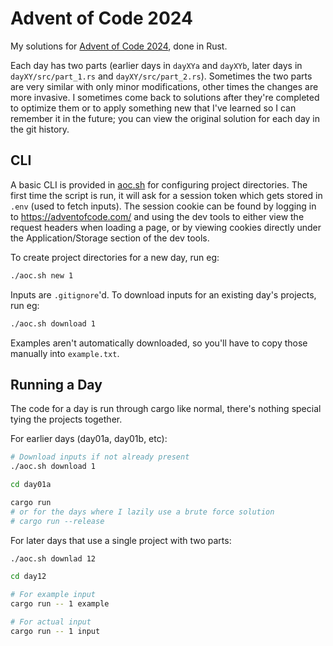 # Advent of Code 2024

My solutions for [Advent of Code 2024](https://adventofcode.com/2024), done in Rust.

Each day has two parts (earlier days in `dayXYa` and `dayXYb`, later days in `dayXY/src/part_1.rs`
and `dayXY/src/part_2.rs`). Sometimes the two parts are very similar with only minor modifications, other times the
changes are more invasive. I sometimes come back to solutions after they're completed to optimize them or to apply
something new that I've learned so I can remember it in the future; you can view the original solution for each day in
the git history.

## CLI

A basic CLI is provided in [aoc.sh](aoc.sh) for configuring project directories. The first time the script is run, it
will ask for a session token which gets stored in `.env` (used to fetch inputs). The session cookie can be found by
logging in to https://adventofcode.com/ and using the dev tools to either view the request headers when loading a page,
or by viewing cookies directly under the Application/Storage section of the dev tools.

To create project directories for a new day, run eg:

```bash
./aoc.sh new 1
```

Inputs are `.gitignore`'d. To download inputs for an existing day's projects, run eg:

```bash
./aoc.sh download 1
```

Examples aren't automatically downloaded, so you'll have to copy those manually into `example.txt`.

## Running a Day

The code for a day is run through cargo like normal, there's nothing special tying the projects together.

For earlier days (day01a, day01b, etc):

```bash
# Download inputs if not already present
./aoc.sh download 1

cd day01a

cargo run
# or for the days where I lazily use a brute force solution 
# cargo run --release
```

For later days that use a single project with two parts:

```bash
./aoc.sh downlad 12

cd day12

# For example input
cargo run -- 1 example

# For actual input
cargo run -- 1 input
```
